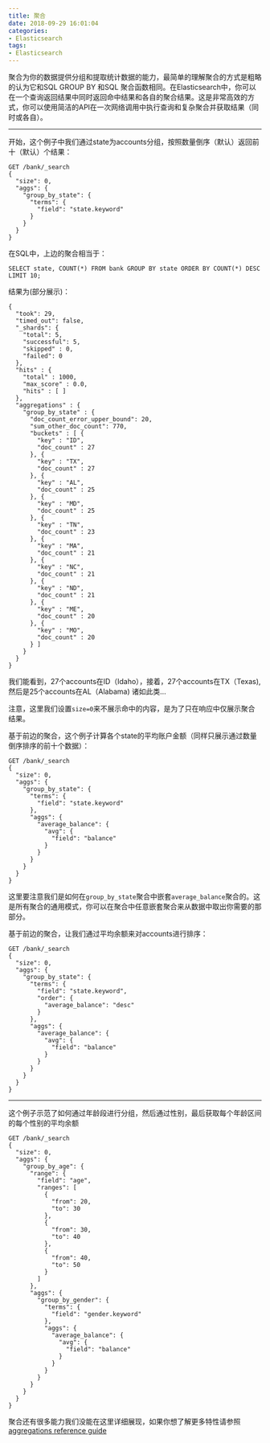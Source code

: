 ```yaml
---
title: 聚合
date: 2018-09-29 16:01:04
categories:
- Elasticsearch
tags:
- Elasticsearch
---
```

聚合为你的数据提供分组和提取统计数据的能力，最简单的理解聚合的方式是粗略的认为它和SQL GROUP BY 和SQL 聚合函数相同。在Elasticsearch中，你可以在一个查询返回结果中同时返回命中结果和各自的聚合结果。这是非常高效的方式，你可以使用简洁的API在一次网络调用中执行查询和复杂聚合并获取结果（同时或各自）。

---
开始，这个例子中我们通过state为accounts分组，按照数量倒序（默认）返回前十（默认）个结果：
```
GET /bank/_search
{
  "size": 0,
  "aggs": {
    "group_by_state": {
      "terms": {
        "field": "state.keyword"
      }
    }
  }
}
```
在SQL中，上边的聚合相当于：
```
SELECT state, COUNT(*) FROM bank GROUP BY state ORDER BY COUNT(*) DESC LIMIT 10;
```
<!--more-->
结果为(部分展示)：
```
{
  "took": 29,
  "timed_out": false,
  "_shards": {
    "total": 5,
    "successful": 5,
    "skipped" : 0,
    "failed": 0
  },
  "hits" : {
    "total" : 1000,
    "max_score" : 0.0,
    "hits" : [ ]
  },
  "aggregations" : {
    "group_by_state" : {
      "doc_count_error_upper_bound": 20,
      "sum_other_doc_count": 770,
      "buckets" : [ {
        "key" : "ID",
        "doc_count" : 27
      }, {
        "key" : "TX",
        "doc_count" : 27
      }, {
        "key" : "AL",
        "doc_count" : 25
      }, {
        "key" : "MD",
        "doc_count" : 25
      }, {
        "key" : "TN",
        "doc_count" : 23
      }, {
        "key" : "MA",
        "doc_count" : 21
      }, {
        "key" : "NC",
        "doc_count" : 21
      }, {
        "key" : "ND",
        "doc_count" : 21
      }, {
        "key" : "ME",
        "doc_count" : 20
      }, {
        "key" : "MO",
        "doc_count" : 20
      } ]
    }
  }
}
```
我们能看到，27个accounts在ID（Idaho），接着，27个accounts在TX（Texas),然后是25个accounts在AL（Alabama) 诸如此类...


注意，这里我们设置`size=0`来不展示命中的内容，是为了只在响应中仅展示聚合结果。


基于前边的聚合，这个例子计算各个state的平均账户金额（同样只展示通过数量倒序排序的前十个数据）：
```
GET /bank/_search
{
  "size": 0,
  "aggs": {
    "group_by_state": {
      "terms": {
        "field": "state.keyword"
      },
      "aggs": {
        "average_balance": {
          "avg": {
            "field": "balance"
          }
        }
      }
    }
  }
}

```
这里要注意我们是如何在`group_by_state`聚合中嵌套`average_balance`聚合的。这是所有聚合的通用模式，你可以在聚合中任意嵌套聚合来从数据中取出你需要的那部分。

基于前边的聚合，让我们通过平均余额来对accounts进行排序：
```
GET /bank/_search
{
  "size": 0,
  "aggs": {
    "group_by_state": {
      "terms": {
        "field": "state.keyword",
        "order": {
          "average_balance": "desc"
        }
      },
      "aggs": {
        "average_balance": {
          "avg": {
            "field": "balance"
          }
        }
      }
    }
  }
}
```

---

这个例子示范了如何通过年龄段进行分组，然后通过性别，最后获取每个年龄区间的每个性别的平均余额
```
GET /bank/_search
{
  "size": 0,
  "aggs": {
    "group_by_age": {
      "range": {
        "field": "age",
        "ranges": [
          {
            "from": 20,
            "to": 30
          },
          {
            "from": 30,
            "to": 40
          },
          {
            "from": 40,
            "to": 50
          }
        ]
      },
      "aggs": {
        "group_by_gender": {
          "terms": {
            "field": "gender.keyword"
          },
          "aggs": {
            "average_balance": {
              "avg": {
                "field": "balance"
              }
            }
          }
        }
      }
    }
  }
}
```

聚合还有很多能力我们没能在这里详细展现，如果你想了解更多特性请参照[aggregations reference guide](https://www.elastic.co/guide/en/elasticsearch/reference/6.4/search-aggregations.html)